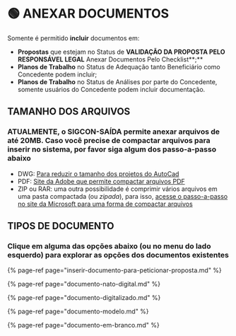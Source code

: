 # 🟢 ANEXAR DOCUMENTOS

Somente é permitido **incluir** documentos em: 

* **Propostas** que estejam no Status de **VALIDAÇÃO DA PROPOSTA PELO RESPONSÁVEL LEGAL** Anexar Documentos Pelo Checklist**;**
* **Planos de Trabalho** no Status de Adequação tanto Beneficiário como Concedente podem incluir;
* **Planos de Trabalho** no Status de Análises por parte do Concedente, somente usuários do Concedente podem incluir documentação.

## TAMANHO DOS ARQUIVOS

### ATUALMENTE, o SIGCON-SAÍDA permite anexar arquivos de até 20MB. Caso você precise de compactar arquivos para inserir no sistema, por favor siga algum dos passo-a-passo abaixo

* DWG: [Para reduzir o tamanho dos projetos do AutoCad](https://knowledge.autodesk.com/pt-br/support/autocad/troubleshooting/caas/sfdcarticles/sfdcarticles/PTB/how-to-reduce-the-size-of-a-dwg-file-in-autocad.html)
* PDF: [Site da Adobe que permite compactar arquivos PDF](https://www.adobe.com/br/acrobat/online/compress-pdf.html)
* ZIP ou RAR: uma outra possibilidade é comprimir vários arquivos em uma pasta compactada \(ou _zipada_\), para isso, [acesse o passo-a-passo no site da Microsoft para uma forma de compactar arquivos](https://support.microsoft.com/pt-br/windows/compactar-e-descompactar-arquivos-8d28fa72-f2f9-712f-67df-f80cf89fd4e5#:~:text=Para%20compactar%20%28zipar%29%20um%20arquivo%20ou%20uma%20pasta&text=Pressione%20e%20segure%20%28ou%20clique,%C3%A9%20criada%20no%20mesmo%20local.)

## TIPOS DE DOCUMENTO 

### Clique em alguma das opções abaixo \(ou no menu do lado esquerdo\) para explorar as opções dos documentos existentes

{% page-ref page="inserir-documento-para-peticionar-proposta.md" %}

{% page-ref page="documento-nato-digital.md" %}

{% page-ref page="documento-digitalizado.md" %}

{% page-ref page="documento-modelo.md" %}

{% page-ref page="documento-em-branco.md" %}



